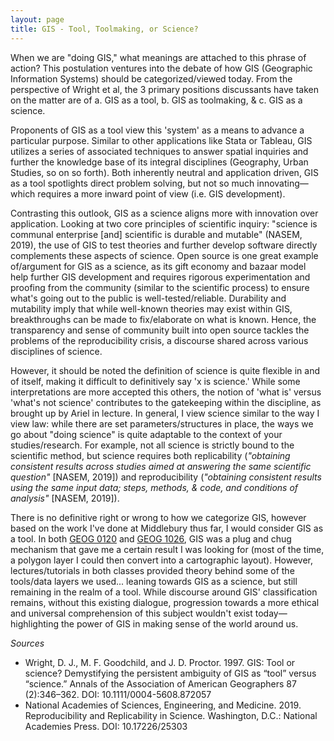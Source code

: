 ```yaml
---
layout: page
title: GIS - Tool, Toolmaking, or Science?
---
```


When we are "doing GIS," what meanings are attached to this phrase of action? This postulation ventures into the debate of how GIS (Geographic Information Systems) should be categorized/viewed today. From the perspective of Wright et al, the 3 primary positions discussants have taken on the matter are of a. GIS as a tool, b. GIS as toolmaking, & c. GIS as a science.

Proponents of GIS as a tool view this 'system' as a means to advance a particular purpose. Similar to other applications like Stata or Tableau, GIS utilizes a series of associated techniques to answer spatial inquiries and further the knowledge base of its integral disciplines (Geography, Urban Studies, so on so forth). Both inherently neutral and application driven, GIS as a tool spotlights direct problem solving, but not so much innovating—which requires a more inward point of view (i.e. GIS development).

Contrasting this outlook, GIS as a science aligns more with innovation over application. Looking at two core principles of scientific inquiry: "science is communal enterprise [and] scientific is durable and mutable" (NASEM, 2019), the use of GIS to test theories and further develop software directly complements these aspects of science. Open source is one great example of/argument for GIS as a science, as its gift economy and bazaar model help further GIS development and requires rigorous experimentation and proofing from the community (similar to the scientific process) to ensure what's going out to the public is well-tested/reliable. Durability and mutability imply that while well-known theories may exist within GIS, breakthroughs can be made to fix/elaborate on what is known. Hence, the transparency and sense of community built into open source tackles the problems of the reproducibility crisis, a discourse shared across various disciplines of science.

However, it should be noted the definition of science is quite flexible in and of itself, making it difficult to definitively say 'x is science.' While some interpretations are more accepted this others, the notion of 'what is' versus 'what's not science' contributes to the gatekeeping within the discipline, as brought up by Ariel in lecture. In general, I view science similar to the way I view law: while there are set parameters/structures in place, the ways we go about "doing science" is quite adaptable to the context of your studies/research. For example, not all science is strictly bound to the scientific method, but science requires both replicability (*"obtaining consistent results across studies aimed at answering the same scientific question"* [NASEM, 2019]) and reproducibility (*"obtaining consistent results using the same input data; steps, methods, & code, and conditions of analysis"* [NASEM, 2019]).

There is no definitive right or wrong to how we categorize GIS, however based on the work I've done at Middlebury thus far, I would consider GIS as a tool. In both [GEOG 0120](https://catalog.middlebury.edu/courses/view/course/course%2FGEOG0120) and [GEOG 1026](https://catalog.middlebury.edu/courses/view/catalog/catalog%2FMCUG/course/course%2FGEOG1026), GIS was a plug and chug mechanism that gave me a certain result I was looking for (most of the time, a polygon layer I could then convert into a cartographic layout). However, lectures/tutorials in both classes provided theory behind some of the tools/data layers we used... leaning towards GIS as a science, but still remaining in the realm of a tool. While discourse around GIS' classification remains, without this existing dialogue, progression towards a more ethical and universal comprehension of this subject wouldn't exist today—highlighting the power of GIS in making sense of the world around us.

*Sources*
* Wright, D. J., M. F. Goodchild, and J. D. Proctor. 1997. GIS: Tool or science? Demystifying the persistent ambiguity of GIS as “tool” versus “science.” Annals of the Association of American Geographers 87 (2):346–362. DOI: 10.1111/0004-5608.872057
* National Academies of Sciences, Engineering, and Medicine. 2019. Reproducibility and Replicability in Science. Washington, D.C.: National Academies Press. DOI: 10.17226/25303
